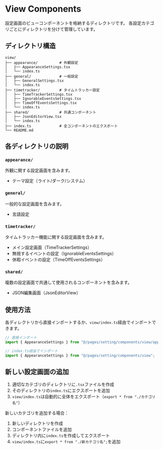 # View Components

設定画面のビューコンポーネントを格納するディレクトリです。
各設定カテゴリごとにディレクトリを分けて管理しています。

## ディレクトリ構造

```
view/
├── appearance/          # 外観設定
│   ├── AppearanceSettings.tsx
│   └── index.ts
├── general/             # 一般設定
│   ├── GeneralSettings.tsx
│   └── index.ts
├── timetracker/         # タイムトラッカー設定
│   ├── TimeTrackerSettings.tsx
│   ├── IgnorableEventsSettings.tsx
│   ├── TimeOffEventsSettings.tsx
│   └── index.ts
├── shared/              # 共通コンポーネント
│   ├── JsonEditorView.tsx
│   └── index.ts
├── index.ts             # 全コンポーネントのエクスポート
└── README.md
```

## 各ディレクトリの説明

### `appearance/`
外観に関する設定画面を含みます。
- テーマ設定（ライト/ダーク/システム）

### `general/`
一般的な設定画面を含みます。
- 言語設定

### `timetracker/`
タイムトラッカー機能に関する設定画面を含みます。
- メイン設定画面（TimeTrackerSettings）
- 無視するイベントの設定（IgnorableEventsSettings）
- 休暇イベントの設定（TimeOffEventsSettings）

### `shared/`
複数の設定画面で共通して使用されるコンポーネントを含みます。
- JSON編集画面（JsonEditorView）

## 使用方法

各ディレクトリから直接インポートするか、`view/index.ts`経由でインポートできます。

```typescript
// 直接インポート
import { AppearanceSettings } from "@/pages/setting/components/view/appearance";

// index.ts経由でインポート
import { AppearanceSettings } from "@/pages/setting/components/view";
```

## 新しい設定画面の追加

1. 適切なカテゴリのディレクトリに`.tsx`ファイルを作成
2. そのディレクトリの`index.ts`にエクスポートを追加
3. `view/index.ts`は自動的に全体をエクスポート（`export * from "./カテゴリ名"`）

新しいカテゴリを追加する場合：
1. 新しいディレクトリを作成
2. コンポーネントファイルを追加
3. ディレクトリ内に`index.ts`を作成してエクスポート
4. `view/index.ts`に`export * from "./新カテゴリ名";`を追加
